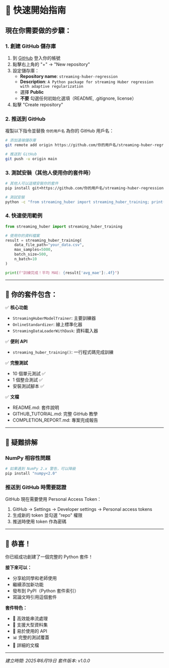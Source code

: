 # 🚀 快速開始指南

## 現在你需要做的步驟：

### 1. 創建 GitHub 儲存庫
1. 到 [GitHub](https://github.com) 登入你的帳號
2. 點擊右上角的 "+" → "New repository"
3. 設定儲存庫：
   - **Repository name**: `streaming-huber-regression`
   - **Description**: `A Python package for streaming Huber regression with adaptive regularization`
   - 選擇 **Public**
   - **不要** 勾選任何初始化選項（README, .gitignore, license）
4. 點擊 "Create repository"

### 2. 推送到 GitHub
複製以下指令並替換 `你的用戶名` 為你的 GitHub 用戶名：

```bash
# 添加遠端儲存庫
git remote add origin https://github.com/你的用戶名/streaming-huber-regression.git

# 推送到 GitHub
git push -u origin main
```

### 3. 測試安裝（其他人使用你的套件時）
```bash
# 其他人可以這樣安裝你的套件
pip install git+https://github.com/你的用戶名/streaming-huber-regression.git

# 測試安裝
python -c "from streaming_huber import streaming_huber_training; print('✅ 安裝成功!')"
```

### 4. 快速使用範例
```python
from streaming_huber import streaming_huber_training

# 使用你的資料檔案
result = streaming_huber_training(
    data_file_path="your_data.csv",
    max_samples=5000,
    batch_size=500,
    n_batch=10
)

print(f"訓練完成！平均 MAE: {result['avg_mae']:.4f}")
```

---

## 📁 你的套件包含：

✅ **核心功能**
- `StreamingHuberModelTrainer`: 主要訓練器
- `OnlineStandardizer`: 線上標準化器  
- `StreamingDataLoaderWithDask`: 資料載入器

✅ **便利 API**
- `streaming_huber_training()`: 一行程式碼完成訓練

✅ **完整測試**
- 10 個單元測試 ✅
- 1 個整合測試 ✅  
- 安裝測試腳本 ✅

✅ **文檔**
- README.md: 套件說明
- GITHUB_TUTORIAL.md: 完整 GitHub 教學
- COMPLETION_REPORT.md: 專案完成報告

---

## 🔧 疑難排解

### NumPy 相容性問題
```bash
# 如果遇到 NumPy 2.x 警告，可以降級
pip install "numpy<2.0"
```

### 推送到 GitHub 時需要認證
GitHub 現在需要使用 Personal Access Token：
1. GitHub → Settings → Developer settings → Personal access tokens
2. 生成新的 token 並勾選 "repo" 權限
3. 推送時使用 token 作為密碼

---

## 🎉 恭喜！

你已經成功創建了一個完整的 Python 套件！

**接下來可以：**
- 分享給同學和老師使用
- 繼續添加新功能
- 發布到 PyPI（Python 套件索引）
- 寫論文時引用這個套件

**套件特色：**
- 🚀 高效能串流處理
- 🎯 支援大型資料集
- 🔧 易於使用的 API
- 📊 完整的測試覆蓋
- 📖 詳細的文檔

---

*建立時間: 2025年6月19日*
*套件版本: v1.0.0*
